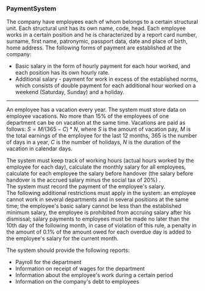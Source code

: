 ### PaymentSystem

The company have employees each of whom belongs to a certain structural unit. Each structural unit has its own name, code, head. 
Each employee works in a certain position and he is characterized by a report card number, surname, first name, patronymic, passport data, date and place of birth, home address.
The following forms of payment are established at the company:
  * Basic salary in the form of hourly payment for each hour worked, and each position has its own hourly rate.
  * Additional salary - payment for work in excess of the established norms, which consists of double payment for each additional hour worked on a weekend (Saturday, Sunday) and a holiday.
____
An employee has a vacation every year. The system must store data on employee vacations. No more than 15% of the employees of one department can be on vacation at the same time. 
Vacations are paid as follows: $S = M/(365-C)*N$, where $S$ is the amount of vacation pay, $M$ is the total earnings of the employee for the last 12 months, $365$ is the number of days in a year, $C$ is the number of holidays, $N$ is the duration of the vacation in calendar days.
  
  The system must keep track of working hours (actual hours worked by the employee for each day), calculate the monthly salary for all employees, calculate for each employee the salary before handover (the salary before handover is the accrued salary minus the social tax of 20%) .  
  The system must record the payment of the employee's salary.  
  The following additional restrictions must apply in the system: an employee cannot work in several departments and in several positions at the same time; the employee's basic salary cannot be less than the established minimum salary, the employee is prohibited from accruing salary after his dismissal; salary payments to employees must be made no later than the 10th day of the following month, in case of violation of this rule, a penalty in the amount of 0.1% of the amount owed for each overdue day is added to the employee's salary for the current month.  
  
  The system should provide the following reports:
* Payroll for the department
* Information on receipt of wages for the department
* Information about the employee's work during a certain period
* Information on the company's debt to employees
